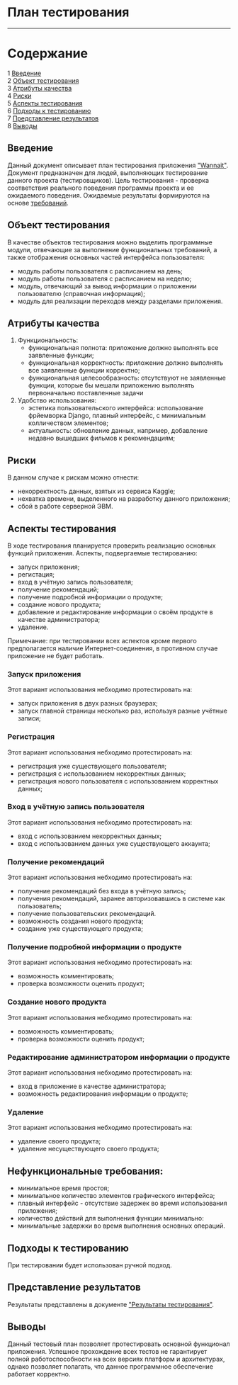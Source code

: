 # План тестирования
---

# Содержание
1 [Введение](#introduction)  
2 [Объект тестирования](#items)  
3 [Атрибуты качества](#quality)  
4 [Риски](#risk)  
5 [Аспекты тестирования](#features)  
6 [Подходы к тестированию](#approach)  
7 [Представление результатов](#pass)  
8 [Выводы](#conclusion)

<a name="introduction"/>

## Введение

Данный документ описывает план тестирования приложения ["Wannait"](https://github.com/L1ttl3S1st3r/wannait). Документ предназначен для людей, выполняющих тестирование данного проекта (тестировщиков). Цель тестирования - проверка соответствия реального поведения программы проекта и ее ожидаемого поведения. Ожидаемые результаты формируются на основе [требований](https://github.com/L1ttl3S1st3r/wannait/blob/master/Documents/Requirements/Requirements%20Document.md).

<a name="items"/>

## Объект тестирования

В качестве объектов тестирования можно выделить программные модули, отвечающие за выполнение функциональных требований, а также отображения основных частей интерфейса пользователя:

* модуль работы пользователя с расписанием на день;
* модуль работы пользователя с расписанием на неделю;
* модуль, отвечающий за вывод информации о приложении пользователю (справочная информация);
* модуль для реализации переходов между разделами приложения. 

<a name="quality"/>

## Атрибуты качества

1. Функциональность:
    - функциональная полнота: приложение должно выполнять все заявленные функции;
    - функциональная корректность: приложение должно выполнять все заявленные функции корректно;
    - функциональная целесообразность: отсутствуют не заявленные функции, которые бы мешали приложению выполнять первоначально поставленные задачи
2. Удобство использования:
    - эстетика пользовательского интерфейса: использование фрйемворка Django, плавный интерфейс, с минимальным колличеством элементов;
    - актуальность: обновление данных, например, добавление недавно вышедших фильмов к рекомендациям;

<a name="risk"/>

## Риски

В данном случае к рискам можно отнести:
* некорректность данных, взятых из сервиса Kaggle;
* нехватка времени, выделенного на разработку данного приложения;
* сбой в работе серверной ЭВМ.

<a name="features"/>

## Аспекты тестирования

В ходе тестирования планируется проверить реализацию основных функций приложения. Аспекты, подвергаемые тестированию: 
* запуск приложения;
* регистация;
* вход в учётную запись пользователя;
* получение рекомендаций;
* получение подробной информации о продукте;
* создание нового продукта;
* добавление и редактирование информации о своём продукте в качестве администратора;
* удаление.

Примечание: при тестировании всех аспектов кроме первого предполагается наличие Интернет-соединения, в противном случае приложение не будет работать.

### Запуск приложения
Этот вариант использования небходимо протестировать на:
* запуск приложения в двух разных браузерах;
* запуск главной страницы несколько раз, используя разные учётные записи;

### Регистрация
Этот вариант использования небходимо протестировать на:
* регистрация уже существующего пользователя;
* регистрация с использованием некорректных данных;
* регистрация нового пользователя с использованием корректных данных;


### Вход в учётную запись пользователя
Этот вариант использования небходимо протестировать на:
* вход с использованием некорректных данных;
* вход с использованием данных уже существующего аккаунта;

### Получение рекомендаций
Этот вариант использования небходимо протестировать на:
* получение рекомендаций без входа в учётную запись;
* получения рекомендаций, заранее авторизовавшись в системе как пользователь;
* получение пользовательских рекомендаций.
* возможность создания нового продукта;
* создание уже существующего продукта;

### Получение подробной информации о продукте
Этот вариант использования небходимо протестировать на:
* возможность комментировать;
* проверка возможности оценить продукт;

### Создание нового продукта
Этот вариант использования небходимо протестировать на:
* возможность комментировать;
* проверка возможности оценить продукт;

### Редактирование администратором информации о продукте
Этот вариант использования небходимо протестировать на:
* вход в приложение в качестве администратора;
* возможность редактирования информации о продукте;

### Удаление
Этот вариант использования небходимо протестировать на:
* удаление своего продукта;
* удаление несуществующего своего продукта;

## Нефункциональные требования:
* минимальное время простоя;
* минимальное количество элементов графического интерфейса;
* плавный интерфейс - отсутствие задержек во время использования приложения;
* количество действий для выполнения функции минимально:
* минимальные задержки во время выполнения основных операций.

<a name="approach"/>

## Подходы к тестированию

При тестировании будет использован ручной подход.

<a name="pass"/>

## Представление результатов

Результаты представлены  в документе ["Результаты тестирования"](https://github.com/AlexeiZakharchenia/Watch-Store/blob/master/Testing/TestResult.md).

<a name="conclusion"/>

## Выводы

Данный тестовый план позволяет протестировать основной функционал приложения. Успешное прохождение всех тестов не гарантирует полной работоспособности на всех версиях платформ и архитектурах, однако позволяет полагать, что данное программное обеспечение работает корректно.

